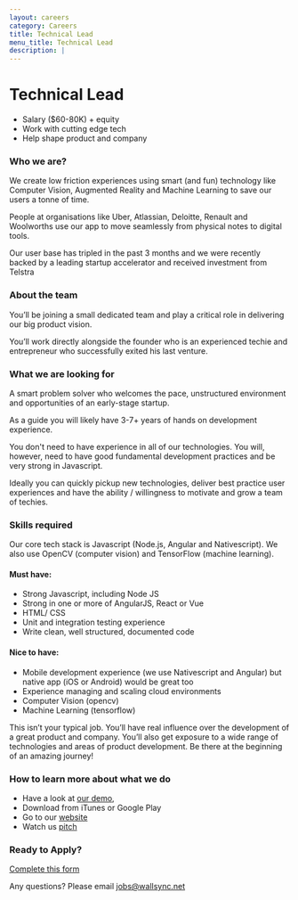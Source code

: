 ```yaml
---
layout: careers
category: Careers
title: Technical Lead
menu_title: Technical Lead
description: |
---
```


Technical Lead
====================

- Salary ($60-80K) + equity
- Work with cutting edge tech
- Help shape product and company

### Who we are?
We create low friction experiences using smart (and fun) technology like Computer Vision, Augmented Reality and Machine Learning to save our users a tonne of time.

People at organisations like Uber, Atlassian, Deloitte, Renault and Woolworths use our app to move seamlessly from physical notes to digital tools.

Our user base has tripled in the past 3 months and we were recently backed by a leading startup accelerator and received investment from Telstra


### About the team
You’ll be joining a small dedicated team and play a critical role in delivering our big product vision.

You’ll work directly alongside the founder who is an experienced techie and entrepreneur who successfully exited his last venture. 


### What we are looking for

A smart problem solver who welcomes the pace, unstructured environment and opportunities of an early-stage startup.

As a guide you will likely have 3-7+ years of hands on development experience.

You don't need to have experience in all of our technologies. You will, however, need to have good fundamental development practices and be very strong in Javascript. 

Ideally you can quickly pickup new technologies, deliver best practice user experiences and have the ability / willingness to motivate and grow a team of techies.

### Skills required

Our core tech stack is Javascript (Node.js, Angular and Nativescript). We also use OpenCV (computer vision) and TensorFlow (machine learning).

#### Must have:
- Strong Javascript, including Node JS
- Strong in one or more of AngularJS, React or Vue
- HTML/ CSS
- Unit and integration testing experience
- Write clean, well structured, documented code

#### Nice to have:
- Mobile development experience (we use Nativescript and Angular) but native app (iOS or Android) would be great too
- Experience managing and scaling cloud environments
- Computer Vision (opencv)
- Machine Learning (tensorflow)


This isn’t your typical job.  You’ll have real influence over the development of a great product and company.  You’ll also get exposure to a wide range of technologies and areas of product development.  Be there at the beginning of an amazing journey!

### How to learn more about what we do

- Have a look at [our demo](https://www.wallsync.net/capture_demo), 
- Download from iTunes or Google Play
- Go to our [website](https://www.wallsync.net)
- Watch us [pitch](https://www.youtube.com/watch?v=Z7PzP1HppiM) 

### Ready to Apply?

[Complete this form](https://docs.google.com/forms/d/1fghhdVDLMWTXp8fb8SlRoZUpbLa4zrqzMWuDNG0-73E) 

Any questions?  Please email jobs@wallsync.net

